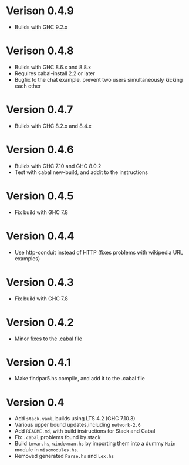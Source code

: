 # Verison 0.4.9

* Builds with GHC 9.2.x

# Verison 0.4.8

* Builds with GHC 8.6.x and 8.8.x
* Requires cabal-install 2.2 or later
* Bugfix to the chat example, prevent two users simultaneously kicking
  each other

# Version 0.4.7

* Builds with GHC 8.2.x and 8.4.x

# Version 0.4.6

* Builds with GHC 7.10 and GHC 8.0.2
* Test with cabal new-build, and addit to the instructions

# Version 0.4.5

* Fix build with GHC 7.8

# Version 0.4.4

* Use http-conduit instead of HTTP (fixes problems with wikipedia URL examples)

# Version 0.4.3

* Fix build with GHC 7.8

# Version 0.4.2

* Minor fixes to the .cabal file

# Version 0.4.1

* Make findpar5.hs compile, and add it to the .cabal file

# Version 0.4

* Add `stack.yaml`, builds using LTS 4.2 (GHC 7.10.3)
* Various upper bound updates,including `network-2.6`
* Add `README.md`, with build instructions for Stack and Cabal
* Fix `.cabal` problems found by stack
* Build `tmvar.hs`, `windowman.hs` by importing them into a dummy `Main`
  module in `miscmodules.hs`.
* Removed generated `Parse.hs` and `Lex.hs`

